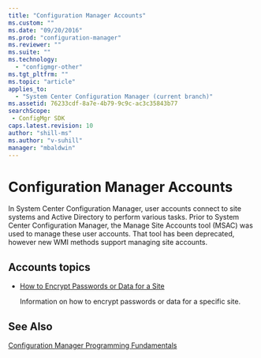 ```yaml
---
title: "Configuration Manager Accounts"
ms.custom: ""
ms.date: "09/20/2016"
ms.prod: "configuration-manager"
ms.reviewer: ""
ms.suite: ""
ms.technology:
  - "configmgr-other"
ms.tgt_pltfrm: ""
ms.topic: "article"
applies_to:
  - "System Center Configuration Manager (current branch)"
ms.assetid: 76233cdf-8a7e-4b79-9c9c-ac3c35843b77searchScope: - ConfigMgr SDK
caps.latest.revision: 10
author: "shill-ms"
ms.author: "v-suhill"
manager: "mbaldwin"
---
```

# Configuration Manager Accounts
In System Center Configuration Manager, user accounts connect to site systems and Active Directory to perform various tasks. Prior to System Center Configuration Manager, the Manage Site Accounts tool (MSAC) was used to manage these user accounts. That tool has been deprecated, however new WMI methods support managing site accounts.  

## Accounts topics  

-   [How to Encrypt Passwords or Data for a Site](../../../develop/core/understand/how-to-encrypt-passwords-or-data-for-a-site.md)  

     Information on how to encrypt passwords or data for a specific site.  

## See Also  
 [Configuration Manager Programming Fundamentals](../../../develop/core/understand/configuration-manager-programming-fundamentals.md)
